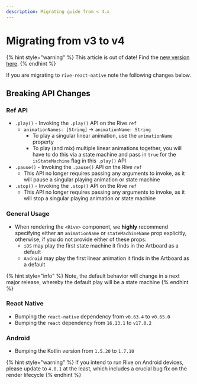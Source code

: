 ```yaml
---
description: Migrating guide from < 4.x
---
```


# Migrating from v3 to v4

{% hint style="warning" %}
This article is out of date! Find the [new version here](https://rive.app/community/doc/migrating-from-v3-to-v4/docGpKiBm5cb).
{% endhint %}

If you are migrating to `rive-react-native` note the following changes below.

## Breaking API Changes

### Ref API

* `.play()` - Invoking the `.play()` API on the Rive `ref`&#x20;
  * `animationNames: [String]` -> `animationName: String`
    * To play a singular linear animation, use the `animationName` property
    * To play (and mix) multiple linear animations together, you will have to do this via a state machine and pass in `true` for the `isStateMachine` flag in this `.play()` API
* `.pause()` - Invoking the `.pause()` API on the Rive `ref`
  * This API no longer requires passing any arguments to invoke, as it will pause a singular playing animation or state machine
* `.stop()` - Invoking the `.stop()` API on the Rive `ref`
  * This API no longer requires passing any arguments to invoke, as it will stop a singular playing animation or state machine

### General Usage

* When rendering the `<Rive>` component, we **highly** recommend specifying either an `animationName` or `stateMachineName` prop explicitly, otherwise, if you do not provide either of these props:
  * `iOS` may play the first state machine it finds in the Artboard as a default
  * `Android` may play the first linear animation it finds in the Artboard as a default

{% hint style="info" %}
Note, the default behavior will change in a next major release, whereby the default play will be a state machine
{% endhint %}

### React Native

* Bumping the `react-native` dependency from `v0.63.4` to `v0.65.0`
* Bumping the `react` dependency from `16.13.1` to `v17.0.2`

### Android

* Bumping the Kotlin version from `1.5.20` to `1.7.10`

{% hint style="warning" %}
If you intend to run Rive on Android devices, please update to `4.0.1` at the least, which includes a crucial bug fix on the render lifecycle
{% endhint %}
